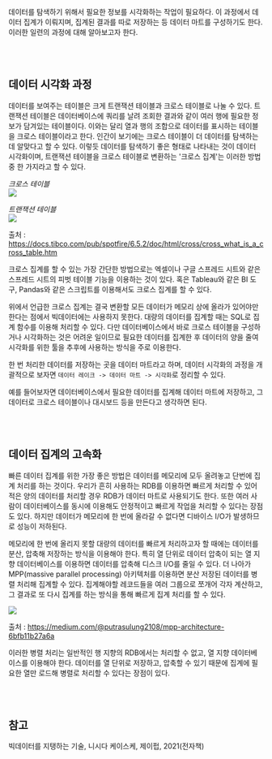 데이터를 탐색하기 위해서 필요한 정보를 시각화하는 작업이 필요하다. 이 과정에서 데이터 집계가 이뤄지며, 집계된 결과를 따로 저장하는 등 데이터 마트를 구성하기도 한다. 이러한 일련의 과정에 대해 알아보고자 한다.

<br><br>

## 데이터 시각화 과정

데이터를 보여주는 테이블은 크게 트랜잭션 테이블과 크로스 테이블로 나눌 수 있다. 트랜잭션 테이블은 데이터베이스에 쿼리를 날려 조회한 결과와 같이 여러 행에 필요한 정보가 담겨있는 테이블이다. 이와는 달리 열과 행의 조합으로 데이터를 표시하는 테이블을 크로스 테이블이라고 한다. 인간이 보기에는 크로스 테이블이 더 데이터를 탐색하는데 알맞다고 할 수 있다. 이렇듯 데이터를 탐색하기 좋은 형태로 나타내는 것이 데이터 시각화이며, 트랜잭션 테이블을 크로스 테이블로 변환하는 '크로스 집계'는 이러한 방법 중 한 가지라고 할 수 있다.

*크로스 테이블*
<br>
  <img src="https://docs.tibco.com/pub/spotfire/6.5.2/doc/html/images/cross_example_cross_table.png">

*트랜잭션 테이블*
<br>
  <img src="https://docs.tibco.com/pub/spotfire/6.5.2/doc/html/images/cross_example_table.png">

출처 : https://docs.tibco.com/pub/spotfire/6.5.2/doc/html/cross/cross_what_is_a_cross_table.htm

크로스 집계를 할 수 있는 가장 간단한 방법으로는 엑셀이나 구글 스프레드 시트와 같은 스프레드 시트의 피벗 테이블 기능을 이용하는 것이 있다. 혹은 Tableau와 같은 BI 도구, Pandas와 같은 스크립트를 이용해서도 크로스 집계를 할 수 있다.

위에서 언급한 크로스 집계는 결국 변환할 모든 데이터가 메모리 상에 올라가 있어야만한다는 점에서 빅데이터에는 사용하지 못한다. 대량의 데이터를 집계할 때는 SQL로 집계 함수를 이용해 처리할 수 있다. 다만 데이터베이스에서 바로 크로스 테이블을 구성하거나 시각화하는 것은 어려운 일이므로 필요한 데이터를 집계한 후 데이터의 양을 줄여 시각화를 위한 툴을 추후에 사용하는 방식을 주로 이용한다.

한 번 처리한 데이터를 저장하는 곳을 데이터 마트라고 하며, 데이터 시각화의 과정을 개괄적으로 보자면 `데이터 레이크 -> 데이터 마트 -> 시각화`로 정리할 수 있다.

예를 들어보자면 데이터베이스에서 필요한 데이터를 집계해 데이터 마트에 저장하고, 그 데이터로 크로스 테이블이나 대시보드 등을 만든다고 생각하면 된다.

<br><br>

## 데이터 집계의 고속화

빠른 데이터 집계를 위한 가장 좋은 방법은 데이터를 메모리에 모두 올려놓고 단번에 집계 처리를 하는 것이다. 우리가 흔히 사용하는 RDB를 이용하면 빠르게 처리할 수 있어 적은 양의 데이터를 처리할 경우 RDB가 데이터 마트로 사용되기도 한다. 또한 여러 사람이 데이터베이스를 동시에 이용해도 안정적이고 빠르게 작업을 처리할 수 있다는 장점도 있다. 하지만 데이터가 메모리에 한 번에 올라갈 수 없다면 디바이스 I/O가 발생하므로 성능이 저하된다.

메모리에 한 번에 올리지 못할 대량의 데이터를 빠르게 처리하고자 할 때에는 데이터를 분산, 압축해 저장하는 방식을 이용해야 한다. 특히 열 단위로 데이터 압축이 되는 열 지향 데이터베이스를 이용하면 데이터를 압축해 디스크 I/O를 줄일 수 있다. 더 나아가 MPP(massive parallel processing) 아키텍처를 이용하면 분산 저장된 데이터를 병렬 처리해 집계할 수 있다. 집계해야할 레코드들을 여러 그룹으로 쪼개어 각자 계산하고, 그 결과로 또 다시 집계를 하는 방식을 통해 빠르게 집계 처리를 할 수 있다.

<img src="https://miro.medium.com/max/880/0*QT07IMuwT5tbgTuX.png">

출처 : https://medium.com/@putrasulung2108/mpp-architecture-6bfb11b27a6a

이러한 병렬 처리는 일반적인 행 지향의 RDB에서는 처리할 수 없고, 열 지향 데이터베이스를 이용해야 한다. 데이터를 열 단위로 저장하고, 압축할 수 있기 때문에 집계에 필요한 열만 로드해 병렬로 처리할 수 있다는 장점이 있다.

<br><br>

## 참고

빅데이터를 지탱하는 기술, 니시다 케이스케, 제이펍, 2021(전자책)

